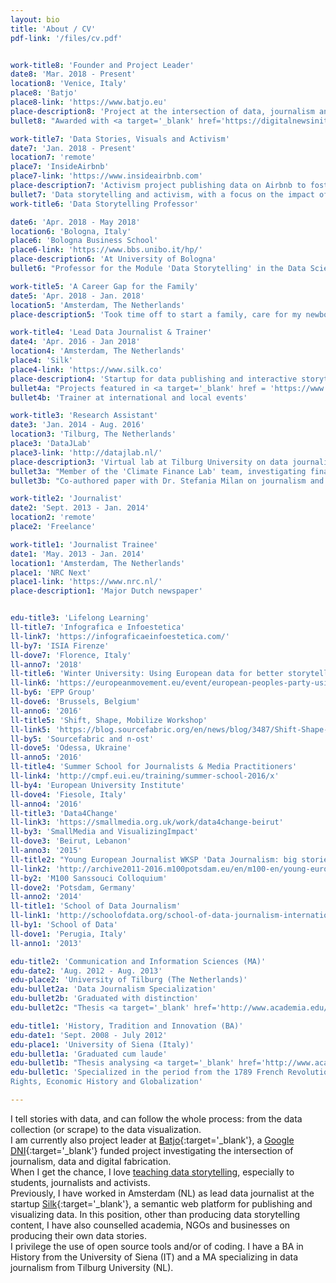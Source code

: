 ```yaml
---
layout: bio
title: 'About / CV'
pdf-link: '/files/cv.pdf'


work-title8: 'Founder and Project Leader'
date8: 'Mar. 2018 - Present'
location8: 'Venice, Italy'
place8: 'Batjo'
place8-link: 'https://www.batjo.eu'
place-description8: 'Project at the intersection of data, journalism and digital fabrication'
bullet8: "Awarded with <a target='_blank' href='https://digitalnewsinitiative.com/dni-projects/batjo-bits-atoms-and-journalism-round-4/'>Google’s DNI Innovation Fund</a>, in December 2017"

work-title7: 'Data Stories, Visuals and Activism'
date7: 'Jan. 2018 - Present'
location7: 'remote'
place7: 'InsideAirbnb'
place7-link: 'https://www.insideairbnb.com'
place-description7: 'Activism project publishing data on Airbnb to foster a factual debate on the topic'
bullet7: 'Data storytelling and activism, with a focus on the impact of Airbnb on housing and residents in Italian cities'
work-title6: 'Data Storytelling Professor'

date6: 'Apr. 2018 - May 2018'
location6: 'Bologna, Italy'
place6: 'Bologna Business School'
place6-link: 'https://www.bbs.unibo.it/hp/'
place-description6: 'At University of Bologna'
bullet6: "Professor for the Module 'Data Storytelling' in the Data Science MA"

work-title5: 'A Career Gap for the Family'
date5: 'Apr. 2018 - Jan. 2018'
location5: 'Amsterdam, The Netherlands'
place-description5: 'Took time off to start a family, care for my newborn daughter, move to another country, and practice Python & Yoga'

work-title4: 'Lead Data Journalist & Trainer'
date4: 'Apr. 2016 - Jan 2018'
location4: 'Amsterdam, The Netherlands'
place4: 'Silk'
place4-link: 'https://www.silk.co'
place-description4: 'Startup for data publishing and interactive storytelling. Acquired by Palantir in Aug. 2016'
bullet4a: "Projects featured in <a target='_blank' href = 'https://www.theguardian.com/film/2015/sep/22/female-film-makers-a-minority-at-venice-and-toronto-festivals'>The Guardian</a>, <a target='_blank' href='http://www.informationisbeautifulawards.com/news/61-silk-s-women-in-film'>Information is Beautiful</a>, <a target='_blank' href = 'http://www.vox.com/2015/1/26/7907707/measles-symptoms-vaccine'>Vox</a>, <a target='_blank' href = 'http://edition.cnn.com/2015/02/02/health/measles-how-bad-can-it-be/'>CNN</a>, <a target='_blank' href = 'http://www.theatlantic.com/health/archive/2015/01/the-new-measles/384738/'>The Atlantic</a> and others"
bullet4b: 'Trainer at international and local events'

work-title3: 'Research Assistant'
date3: 'Jan. 2014 - Aug. 2016'
location3: 'Tilburg, The Netherlands'
place3: 'DataJLab'
place3-link: 'http://datajlab.nl/'
place-description3: 'Virtual lab at Tilburg University on data journalism trends and techniques'
bullet3a: "Member of the 'Climate Finance Lab' team, investigating financial data stories behind climate policies."
bullet3b: "Co-authored paper with Dr. Stefania Milan on journalism and algorithms. Selected for a panel at '<a target='_blank' href = 'http://www.rug.nl/research/icog/research/research-centres/centre-for-journalism-and-mediastudies/events-and-activities/agenda/rethinking-journalism-ii-the-societal-role-relevance-of-journalism-in-a-digital-age?lang=en'>Rethinking Journalism</a>'"

work-title2: 'Journalist'
date2: 'Sept. 2013 - Jan. 2014'
location2: 'remote'
place2: 'Freelance'

work-title1: 'Journalist Trainee'
date1: 'May. 2013 - Jan. 2014'
location1: 'Amsterdam, The Netherlands'
place1: 'NRC Next'
place1-link: 'https://www.nrc.nl/'
place-description1: 'Major Dutch newspaper'


edu-title3: 'Lifelong Learning'
ll-title7: 'Infografica e Infoestetica'
ll-link7: 'https://infograficaeinfoestetica.com/'
ll-by7: 'ISIA Firenze'
ll-dove7: 'Florence, Italy'
ll-anno7: '2018'
ll-title6: 'Winter University: Using European data for better storytelling'
ll-link6: 'https://europeanmovement.eu/event/european-peoples-party-using-european-open-data-for-better-storytelling/'
ll-by6: 'EPP Group'
ll-dove6: 'Brussels, Belgium'
ll-anno6: '2016'
ll-title5: 'Shift, Shape, Mobilize Workshop'
ll-link5: 'https://blog.sourcefabric.org/en/news/blog/3487/Shift-Shape-Mobilize-goes-to-Odessa!.htm'
ll-by5: 'Sourcefabric and n-ost'
ll-dove5: 'Odessa, Ukraine'
ll-anno5: '2016'
ll-title4: 'Summer School for Journalists & Media Practitioners'
ll-link4: 'http://cmpf.eui.eu/training/summer-school-2016/x'
ll-by4: 'European University Institute'
ll-dove4: 'Fiesole, Italy'
ll-anno4: '2016'
ll-title3: 'Data4Change'
ll-link3: 'https://smallmedia.org.uk/work/data4change-beirut'
ll-by3: 'SmallMedia and VisualizingImpact'
ll-dove3: 'Beirut, Lebanon'
ll-anno3: '2015'
ll-title2: "Young European Journalist WKSP 'Data Journalism: big stories & dirty surveillance'"
ll-link2: 'http://archive2011-2016.m100potsdam.eu/en/m100-en/young-european-journalists/2014/application-call.html'
ll-by2: 'M100 Sanssouci Colloquium'
ll-dove2: 'Potsdam, Germany'
ll-anno2: '2014'
ll-title1: 'School of Data Journalism'
ll-link1: 'http://schoolofdata.org/school-of-data-journalism-international-journalism-festival-perugia/'
ll-by1: 'School of Data'
ll-dove1: 'Perugia, Italy'
ll-anno1: '2013'

edu-title2: 'Communication and Information Sciences (MA)'
edu-date2: 'Aug. 2012 - Aug. 2013'
edu-place2: 'University of Tilburg (The Netherlands)'
edu-bullet2a: 'Data Journalism Specialization'
edu-bullet2b: 'Graduated with distinction'
edu-bullet2c: "Thesis <a target='_blank' href='http://www.academia.edu/4203710/Social_meets_civic._Civic_social_media_and_open_government_data_An_inquiry_on_collaborative_fact-checking_for_citizens_empowerment'>'Social meets civic: Civics ocial media and open government data: An inquiry on collaborative fact-checking for citizens’ empowerment'</a>"

edu-title1: 'History, Tradition and Innovation (BA)'
edu-date1: 'Sept. 2008 - July 2012'
edu-place1: 'University of Siena (Italy)'
edu-bullet1a: 'Graduated cum laude'
edu-bullet1b: "Thesis analysing <a target='_blank' href='http://www.academia.edu/3711682/La_guerra_in_Libia_del_2011_e_la_stampa_italiana_rappresentazione_mediatica_di_un_teatro_bellico'>media discourse in Italian newspapers during the 2011 war in Libya and NATO’s intervention</a>"
edu-bullet1c: 'Specialized in the period from the 1789 French Revolution to current days. Elective courses in Philosophy, Human
Rights, Economic History and Globalization'

---
```


I tell stories with data, and can follow the whole process: from the data collection (or scrape) to the data visualization.   
I am currently also project leader at [Batjo](https://batjo.eu){:target='_blank'}, a [Google DNI](https://digitalnewsinitiative.com/dni-projects/batjo-bits-atoms-and-journalism-round-4/){:target='_blank'} funded project investigating the intersection of journalism, data and digital fabrication.   
When I get the chance, I love [teaching data storytelling](/events), especially to students, journalists and activists.   
Previously, I have worked in Amsterdam (NL) as lead data journalist at the startup [Silk](https://www.silk.co){:target='_blank'}, a semantic web platform for publishing and visualizing data. In this position, other than producing data storytelling content, I have also counselled academia, NGOs and businesses on producing their own data stories.   
I privilege the use of open source tools and/or of coding. I have a BA in History from the University of Siena (IT) and a MA specializing in data journalism from Tilburg University (NL).